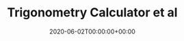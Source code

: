 ---
title: Trigonometry Calculator et al
date: 2020-06-02T00:00:00+00:00
stack: [ python ]
video_name: trig_calc.mp4
description: The first projects that I completed were simple command line programs written in python2. These projects included a rock, paper, scissors game, a battleships game and a blockchain program that utilised the python pickle library. The program that I have chosen to display here is a trigonometry calculator that returns all the angles and side lengths of any triangle if sufficient information is provided to perform any combination of sohcahtoa, the sine rule, the cosine rule or the pythagorean therom. 
github: https://github.com/TobiBrady/Trigonometry_Calculator
---
